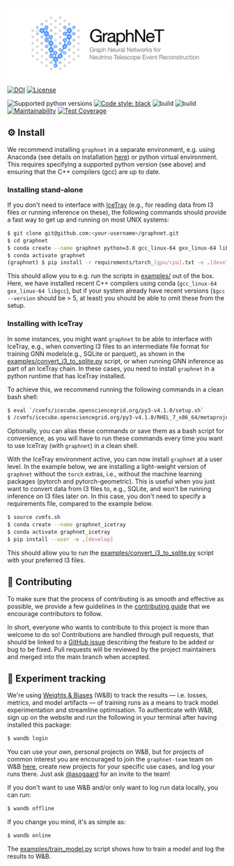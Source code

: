 ![logo](./assets/identity/graphnet-logo-and-wordmark.png)

[![DOI](https://zenodo.org/badge/DOI/10.5281/zenodo.6720188.svg)](https://doi.org/10.5281/zenodo.6720188)
[![License](https://img.shields.io/badge/License-Apache%202.0-blue.svg)](https://opensource.org/licenses/Apache-2.0)

![Supported python versions](https://img.shields.io/badge/python-3.7%20%7C%203.8%20%7C%203.9%20%7C%203.10-blue)
[![Code style: black](https://img.shields.io/badge/code%20style-black-000000.svg)](https://github.com/psf/black)
![build](https://github.com/icecube/graphnet/actions/workflows/build-matrix.yml/badge.svg)
![build](https://github.com/icecube/graphnet/actions/workflows/build-icetray.yml/badge.svg)
[![Maintainability](https://api.codeclimate.com/v1/badges/f244df0fc73c77102b47/maintainability)](https://codeclimate.com/github/asogaard/graphnet/maintainability)
[![Test Coverage](https://api.codeclimate.com/v1/badges/f244df0fc73c77102b47/test_coverage)](https://codeclimate.com/github/asogaard/graphnet/test_coverage)

## :gear:  Install

We recommend installing `graphnet` in a separate environment, e.g. using Anaconda (see details on installation [here](https://www.anaconda.com/products/individual)) or python virtual environment. This requires specifying a supported python version (see above) and ensuring that the C++ compilers (gcc) are up to date. 

### Installing stand-alone

If you don't need to interface with [IceTray](https://github.com/icecube/icetray/) (e.g., for reading data from I3 files or running inference on these), the following commands should provide a fast way to get up and running on most UNIX systems:
```bash
$ git clone git@github.com:<your-username>/graphnet.git
$ cd graphnet
$ conda create --name graphnet python=3.8 gcc_linux-64 gxx_linux-64 libgcc -y
$ conda activate graphnet
(graphnet) $ pip install -r requirements/torch_[gpu/cpu].txt -e .[develop,torch]
```

This should allow you to e.g. run the scripts in [examples/](./examples/) out of the box. Here, we have installed recent C++ compilers using conda (`gcc_linux-64 gxx_linux-64 libgcc`), but if your system already have recent versions (`$gcc --version` should be > 5, at least) you should be able to omit these from the setup.

### Installing with IceTray

In some instances, you might want `graphnet` to be able to interface with IceTray, e.g., when converting I3 files to an intermediate file format for training GNN models(e.g., SQLite or parquet), as shown in the [examples/convert_i3_to_sqlite.py](examples/convert_i3_to_sqlite.py) script, or when running GNN inference as part of an IceTray chain. In these cases, you need to install `graphnet` in a python runtime that has IceTray installed.

To achieve this, we recommend running the following commands in a clean bash shell:

```bash
$ eval `/cvmfs/icecube.opensciencegrid.org/py3-v4.1.0/setup.sh`
$ /cvmfs/icecube.opensciencegrid.org/py3-v4.1.0/RHEL_7_x86_64/metaprojects/combo/stable/env-shell.sh
```
Optionally, you can alias these commands or save them as a bash script for convenience, as you will have to run these commands every time you want to use IceTray (with `graphnet`) in a clean shell.

With the IceTray environment active, you can now install `graphnet` at a user level. In the example below, we are installing a light-weight version of `graphnet` without the `torch` extras, i.e., without the machine learning packages (pytorch and pytorch-geometric). This is useful when you just want to convert data from I3 files to, e.g., SQLite, and won't be running inference on I3 files later on. In this case, you don't need to specify a requirements file, compared to the example below.
```bash
$ source cvmfs.sh
$ conda create --name graphnet_icetray
$ conda activate graphnet_icetray
$ pip install --user -e .[develop]
```

This should allow you to run the [examples/convert_i3_to_sqlite.py](examples/convert_i3_to_sqlite.py) script with your preferred I3 files.

## :handshake:  Contributing

To make sure that the process of contributing is as smooth and effective as possible, we provide a few guidelines in the [contributing guide](CONTRIBUTING.md) that we encourage contributors to follow.

In short, everyone who wants to contribute to this project is more than welcome to do so! Contributions are handled through pull requests, that should be linked to a [GitHub issue](https://github.com/icecube/graphnet/issues) describing the feature to be added or bug to be fixed. Pull requests will be reviewed by the project maintainers and merged into the main branch when accepted.


## :test_tube:  Experiment tracking

We're using [Weights & Biases](https://wandb.ai/) (W&B) to track the results — i.e. losses, metrics, and model artifacts — of training runs as a means to track model experimentation and streamline optimisation. To authenticate with W&B, sign up on the website and run the following in your terminal after having installed this package:
```bash
$ wandb login
```
You can use your own, personal projects on W&B, but for projects of common interest you are encouraged to join the `graphnet-team` team on W&B [here](https://wandb.ai/graphnet-team), create new projects for your specific use cases, and log your runs there. Just ask [@asogaard](https://github.com/asogaard) for an invite to the team!

If you don't want to use W&B and/or only want to log run data locally, you can run:
```bash
$ wandb offline
```
If you change you mind, it's as simple as:
```bash
$ wandb online
```

The [examples/train_model.py](examples/train_model.py) script shows how to train a model and log the results to W&B.
